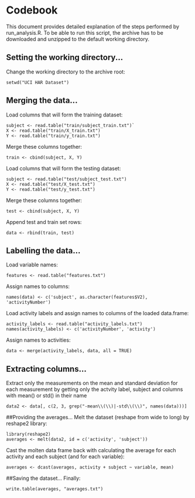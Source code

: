 # Codebook
This document provides detailed explanation of the steps performed by run_analysis.R. To be able to run this script, the archive has to be downloaded and unzipped to the default working directory.

## Setting the working directory...
Change the working directory to the archive root:
```
setwd("UCI HAR Dataset")
```

## Merging the data...
Load columns that will form the training dataset:
```
subject <- read.table("train/subject_train.txt")`
X <- read.table("train/X_train.txt")
Y <- read.table("train/y_train.txt")
```
Merge these columns together:
```
train <- cbind(subject, X, Y)
```
Load columns that will form the testing dataset:

```
subject <- read.table("test/subject_test.txt")
X <- read.table("test/X_test.txt")
Y <- read.table("test/y_test.txt")
```
Merge these columns together:
```
test <- cbind(subject, X, Y)
```

Append test and train set rows:
```
data <- rbind(train, test)
```

## Labelling the data...
Load variable names: 
```
features <- read.table("features.txt")
```
Assign names to columns:
```
names(data) <- c('subject', as.character(features$V2), 'activityNumber')
```

Load activity labels and assign names to columns of the loaded data.frame:
```
activity_labels <- read.table("activity_labels.txt")
names(activity_labels) <- c('activityNumber', 'activity')
```

Assign names to activities:
```
data <- merge(activity_labels, data, all = TRUE)
```

## Extracting columns...
Extract only the measurements on the mean and standard deviation for each measurement by getting only the actvity label, subject and columns with mean() or std() in their name
```
data2 <- data[, c(2, 3, grep("-mean\\(\\)|-std\\(\\)", names(data)))]
```

##Providing the averages...
Melt the dataset (reshape from wide to long) by reshape2 library:
```
library(reshape2)
averages <- melt(data2, id = c('activity', 'subject'))
```
Cast the molten data frame back with calculating the average for each activity and each subject (and for each variable):
```
averages <- dcast(averages, activity + subject ~ variable, mean)
```
##Saving the dataset...
Finally:
```
write.table(averages, "averages.txt")
```
